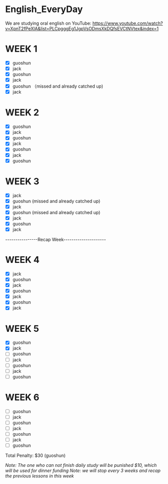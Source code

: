 # English_EveryDay
We are studying oral english on YouTube: https://www.youtube.com/watch?v=XpnT2fPeXlA&list=PLCpgggEg1JgpVsODmsXkDQfsEVCtNVtex&index=1

# WEEK 1
- [x] guoshun
- [x] jack
- [x] guoshun
- [x] jack
- [x] guoshun （missed and already catched up)
- [x] jack

# WEEK 2
- [x] guoshun   
- [x] jack
- [x] guoshun
- [x] jack
- [x] guoshun
- [x] jack
- [x] guoshun

# WEEK 3
- [x] jack 
- [x] guoshun (missed and already catched up)
- [x] jack
- [x] guoshun (missed and already catched up)
- [x] jack
- [x] guoshun
- [x] jack

----------------Recap Week---------------------


# WEEK 4
- [x] jack
- [x] guoshun 
- [x] jack
- [x] guoshun
- [x] jack
- [x] guoshun
- [x] jack

# WEEK 5
- [x] guoshun 
- [x] jack
- [ ] guoshun 
- [ ] jack
- [ ] guoshun
- [ ] jack
- [ ] guoshun

# WEEK 6
- [ ] guoshun 
- [ ] jack
- [ ] guoshun 
- [ ] jack
- [ ] guoshun
- [ ] jack
- [ ] guoshun

Total Penalty: $30 (guoshun)

*Note: The one who can not finish daily study will be punished $10, which will be used for dinner funding*
*Note: we will stop every 3 weeks and recap the previous lessons in this week*
